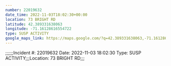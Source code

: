 ```yaml
---
number: 22019632
date_time: 2022-11-03T18:02:30+00:00
location: 73 BRIGHT RD
latitude: 42.389331638063
longitude: -71.16128616554722
type: SUSP ACTIVITY
google_maps_link: https://maps.google.com/?q=42.389331638063,-71.16128616554722
---
```


;;;;;;Incident #: 22019632  Date: 2022-11-03 18:02:30   Type: SUSP ACTIVITY;;;Location: 73 BRIGHT RD;;;
